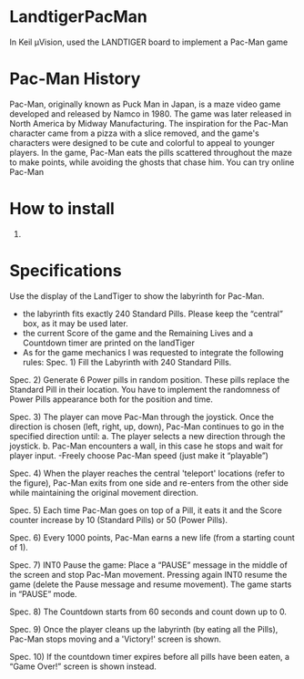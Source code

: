# LandtigerPacMan
In Keil µVision, used the LANDTIGER board to implement a Pac-Man game

# Pac-Man History 
Pac-Man, originally known as Puck Man in Japan, is a maze video game developed and released by Namco in 1980. The game was later released in North America by Midway Manufacturing. The inspiration for the Pac-Man character came from a pizza with a slice removed, and the game's characters were designed to be cute and colorful to appeal to younger players. In the game, Pac-Man eats the pills scattered throughout the maze to make points, while avoiding the ghosts that chase him. You can try online Pac-Man 

# How to install
1) 


# Specifications

Use the display of the LandTiger to show the labyrinth for Pac-Man.
- the labyrinth fits exactly 240 Standard Pills. Please keep the “central” box, as it may be used later.
- the current Score of the game and the Remaining Lives and a Countdown timer are printed on the landTiger
- As for the game mechanics I was requested to integrate the following rules:
Spec. 1) Fill the Labyrinth with 240 Standard Pills.

Spec. 2) Generate 6 Power pills in random position. These pills replace the Standard Pill in their
         location. You have to implement the randomness of Power Pills appearance both for the position
         and time.
         
Spec. 3) The player can move Pac-Man through the joystick. Once the direction is chosen (left, right, up, down), Pac-Man continues to go in the specified direction until:
          a. The player selects a new direction through the joystick.
          b. Pac-Man encounters a wall, in this case he stops and wait for player input.
-Freely choose Pac-Man speed (just make it “playable”)

Spec. 4) When the player reaches the central 'teleport' locations (refer to the figure), Pac-Man exits from one side and re-enters from the other side while maintaining 
         the original movement direction.
         
Spec. 5) Each time Pac-Man goes on top of a Pill, it eats it and the Score counter increase by 10 (Standard Pills) or 50 (Power Pills).

Spec. 6) Every 1000 points, Pac-Man earns a new life (from a starting count of 1).

Spec. 7) INT0 Pause the game: Place a “PAUSE” message in the middle of the screen and stop Pac-Man movement.
         Pressing again INT0 resume the game (delete the Pause message and resume movement). The game starts in “PAUSE” mode.
         
Spec. 8) The Countdown starts from 60 seconds and count down up to 0.

Spec. 9) Once the player cleans up the labyrinth (by eating all the Pills), Pac-Man stops moving and a 'Victory!' screen is shown.

Spec. 10) If the countdown timer expires before all pills have been eaten, a “Game Over!” screen is shown instead.
